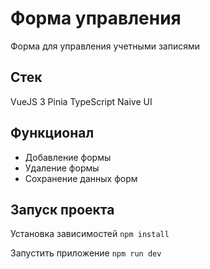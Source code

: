 # Форма управления

Форма для управления учетными записями

## Стек

VueJS 3
Pinia
TypeScript
Naive UI

## Функционал

- Добавление формы
- Удаление формы
- Сохранение данных форм

## Запуск проекта

Установка зависимостей
`npm install`

Запустить приложение
`npm run dev`
